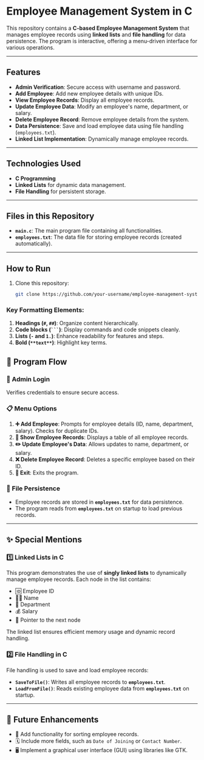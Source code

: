 # Employee Management System in C

This repository contains a **C-based Employee Management System** that manages employee records using **linked lists** and **file handling** for data persistence. The program is interactive, offering a menu-driven interface for various operations.

---

## Features
- **Admin Verification**: Secure access with username and password.
- **Add Employee**: Add new employee details with unique IDs.
- **View Employee Records**: Display all employee records.
- **Update Employee Data**: Modify an employee's name, department, or salary.
- **Delete Employee Record**: Remove employee details from the system.
- **Data Persistence**: Save and load employee data using file handling (`employees.txt`).
- **Linked List Implementation**: Dynamically manage employee records.

---

## Technologies Used
- **C Programming**
- **Linked Lists** for dynamic data management.
- **File Handling** for persistent storage.

---

## Files in this Repository
- **`main.c`**: The main program file containing all functionalities.
- **`employees.txt`**: The data file for storing employee records (created automatically).

---

## How to Run

1. Clone this repository:
   ```bash
   git clone https://github.com/your-username/employee-management-system.git
   

### Key Formatting Elements:
1. **Headings (`#`, `##`)**: Organize content hierarchically.
2. **Code blocks (` ``` `)**: Display commands and code snippets cleanly.
3. **Lists (`-` and `1.`)**: Enhance readability for features and steps.
4. **Bold (`**text**`)**: Highlight key terms.

## 🌟 Program Flow

### 🔑 Admin Login
Verifies credentials to ensure secure access.

### 📋 Menu Options
1. **➕ Add Employee**: Prompts for employee details (ID, name, department, salary). Checks for duplicate IDs.
2. **📂 Show Employee Records**: Displays a table of all employee records.
3. **✏️ Update Employee's Data**: Allows updates to name, department, or salary.
4. **❌ Delete Employee Record**: Deletes a specific employee based on their ID.
5. **🚪 Exit**: Exits the program.

### 📁 File Persistence
- Employee records are stored in **`employees.txt`** for data persistence.
- The program reads from **`employees.txt`** on startup to load previous records.

---

## ✨ Special Mentions

### 1️⃣ Linked Lists in C
This program demonstrates the use of **singly linked lists** to dynamically manage employee records. Each node in the list contains:
- 🆔 Employee ID
- 🧑‍💼 Name
- 🏢 Department
- 💰 Salary
- 🔗 Pointer to the next node

The linked list ensures efficient memory usage and dynamic record handling.

### 2️⃣ File Handling in C
File handling is used to save and load employee records:
- **`SaveToFile()`**: Writes all employee records to **`employees.txt`**.
- **`LoadFromFile()`**: Reads existing employee data from **`employees.txt`** on startup.

---

## 🚀 Future Enhancements
- 🔄 Add functionality for sorting employee records.
- 🗓️ Include more fields, such as `Date of Joining` or `Contact Number`.
- 🖥️ Implement a graphical user interface (GUI) using libraries like GTK.


